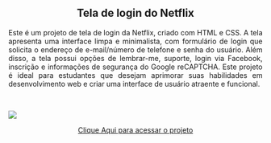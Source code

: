 <h2 align="center">Tela de login do Netflix</h2>

<p align="justify">Este é um projeto de tela de login da Netflix, criado com HTML e CSS. A tela apresenta uma interface limpa e minimalista, com formulário de login que solicita o endereço de e-mail/número de telefone e senha do usuário. Além disso, a tela possui opções de lembrar-me, suporte, login via Facebook, inscrição e informações de segurança do Google reCAPTCHA. Este projeto é ideal para estudantes que desejam aprimorar suas habilidades em desenvolvimento web e criar uma interface de usuário atraente e funcional.</p>

<br>

![](./assets/img/Captura%20de%20Tela%202023-05-16%20%C3%A0s%2016.59.00.png)

<p align="center"><a href="https://alexandresantosal91.github.io/netflix-tela-de-login/">Clique Aqui para acessar o projeto</a></p>